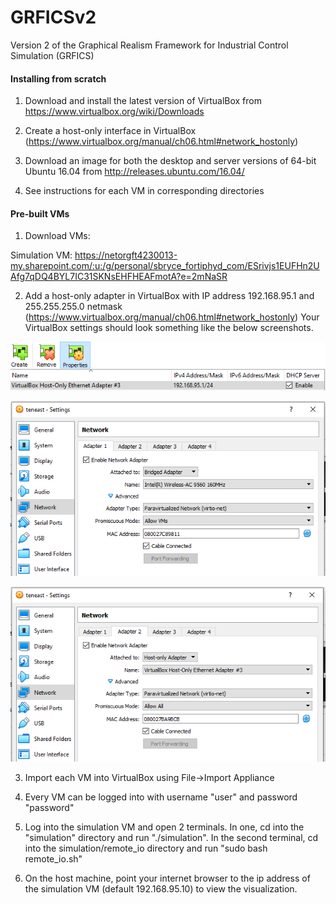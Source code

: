 # GRFICSv2
Version 2 of the Graphical Realism Framework for Industrial Control Simulation (GRFICS)

#### Installing from scratch

1. Download and install the latest version of VirtualBox from https://www.virtualbox.org/wiki/Downloads

2. Create a host-only interface in VirtualBox (https://www.virtualbox.org/manual/ch06.html#network_hostonly)

3. Download an image for both the desktop and server versions of 64-bit Ubuntu 16.04 from http://releases.ubuntu.com/16.04/

4. See instructions for each VM in corresponding directories

#### Pre-built VMs

1. Download VMs:

Simulation VM:
https://netorgft4230013-my.sharepoint.com/:u:/g/personal/sbryce_fortiphyd_com/ESrivjs1EUFHn2UAfg7qDQ4BYL7IC31SKNsEHFHEAFmotA?e=2mNaSR

2. Add a host-only adapter in VirtualBox with IP address 192.168.95.1 and 255.255.255.0 netmask (https://www.virtualbox.org/manual/ch06.html#network_hostonly)
Your VirtualBox settings should look something like the below screenshots.

![netset3](figures/network_settings3.PNG)

![netset1](figures/network_settings1.PNG)

![netset2](figures/network_settings2.PNG)

3. Import each VM into VirtualBox using File->Import Appliance

4. Every VM can be logged into with username "user" and password "password"

5. Log into the simulation VM and open 2 terminals. In one, cd into the "simulation" directory and run "./simulation". In the second terminal, cd into the simulation/remote_io directory and run "sudo bash remote_io.sh"

6. On the host machine, point your internet browser to the ip address of the simulation VM (default 192.168.95.10) to view the visualization.
